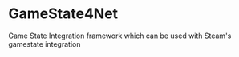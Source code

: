 # GameState4Net
Game State Integration framework which can be used with Steam's gamestate integration
